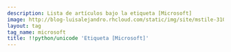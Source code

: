 ```yaml
---
description: Lista de artículos bajo la etiqueta [Microsoft]
image: http://blog-luisalejandro.rhcloud.com/static/img/site/mstile-310x310.png
layout: tag
tag_name: microsoft
title: !!python/unicode 'Etiqueta [Microsoft]'
---
```

